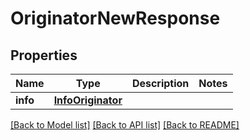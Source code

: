 # OriginatorNewResponse


## Properties
Name | Type | Description | Notes
------------ | ------------- | ------------- | -------------
**info** | [**InfoOriginator**](InfoOriginator.md) |  | 


[[Back to Model list]](../../README.md#models) [[Back to API list]](../../README.md#available-methods) [[Back to README]](../../README.md)


